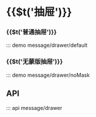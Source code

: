 # {{$t(\'抽屉\')}}

### {{$t(\'普通抽屉\')}}

::: demo message/drawer/default

### {{$t(\'无蒙版抽屉\')}}

::: demo message/drawer/noMask

## API

::: api message/drawer
